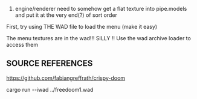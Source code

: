 1. engine/renderer need to somehow get a flat texture into  pipe.models   and put it at the very  end(?) of sort order



First, try using  THE  WAD file to load the menu (make it easy) 



The menu textures are in the wad!!! SILLY !!
Use the wad archive loader to access them 



## SOURCE REFERENCES 

https://github.com/fabiangreffrath/crispy-doom





cargo run --iwad ../freedoom1.wad